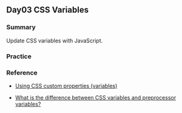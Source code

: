 ## Day03 CSS Variables

### Summary

Update CSS variables with JavaScript.

### Practice

### Reference

- [Using CSS custom properties (variables)](https://developer.mozilla.org/en-US/docs/Web/CSS/Using_CSS_custom_properties)

- [What is the difference between CSS variables and preprocessor variables?](https://css-tricks.com/difference-between-types-of-css-variables/)
